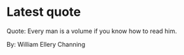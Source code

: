 # Latest quote 

Quote: Every man is a volume if you know how to read him. 

By: William Ellery Channing